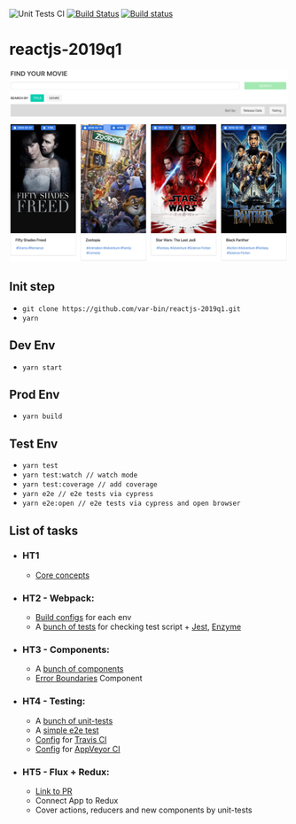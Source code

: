 ![Unit Tests CI](https://github.com/var-bin/reactjs-2019q1/workflows/Unit%20Tests%20CI/badge.svg)
[![Build Status](https://img.shields.io/travis/var-bin/reactjs-2019q1?label=Travis%20CI&logo=Travis&style=flat-square)](https://travis-ci.org/var-bin/reactjs-2019q1)
[![Build status](https://ci.appveyor.com/api/projects/status/eg1ql391rj0is3cw?svg=true)](https://ci.appveyor.com/project/var-bin/reactjs-2019q1)

# reactjs-2019q1

![find your movie example](./find-your-movie.min.jpg)

## Init step
* `git clone https://github.com/var-bin/reactjs-2019q1.git`
* `yarn`

## Dev Env
* `yarn start`

## Prod Env
* `yarn build`

## Test Env
* `yarn test`
* `yarn test:watch // watch mode`
* `yarn test:coverage // add coverage`
* `yarn e2e // e2e tests via cypress`
* `yarn e2e:open // e2e tests via cypress and open browser`

## List of tasks
* ### HT1
  * [Core concepts](https://github.com/var-bin/reactjs-2019q1/tree/reactjs-2019q1-ht1/src/ht1)
* ### HT2 - Webpack:
  * [Build configs](https://github.com/var-bin/reactjs-2019q1/tree/reactjs-2019q1-ht2/buildTools) for each env
  * A [bunch of tests](https://github.com/var-bin/reactjs-2019q1/tree/reactjs-2019q1-ht2/src/ht1) for checking test script + [Jest](https://jestjs.io/), [Enzyme](https://airbnb.io/enzyme/)
* ### HT3 - Components:
  * A [bunch of components](https://github.com/var-bin/reactjs-2019q1/tree/reactjs-2019q1-ht3/src/components)
  * [Error Boundaries](https://github.com/var-bin/reactjs-2019q1/tree/reactjs-2019q1-ht3/src/components/error-boundary) Component
* ### HT4 - Testing:
  * A [bunch of unit-tests](https://github.com/var-bin/reactjs-2019q1/tree/reactjs-2019q1-ht4/src)
  * A [simple e2e test](https://github.com/var-bin/reactjs-2019q1/blob/reactjs-2019q1-ht4/src/App.e2e.js)
  * [Config](https://github.com/var-bin/reactjs-2019q1/blob/reactjs-2019q1-ht4/.travis.yml) for [Travis CI](https://travis-ci.org/)
  * [Config](https://github.com/var-bin/reactjs-2019q1/blob/reactjs-2019q1-ht4/appveyor.yml) for [AppVeyor CI](https://travis-ci.org/)
* ### HT5 - Flux + Redux:
  * [Link to PR](https://github.com/var-bin/reactjs-2019q1/pull/13/files)
  * Connect App to Redux
  * Cover actions, reducers and new components by unit-tests
